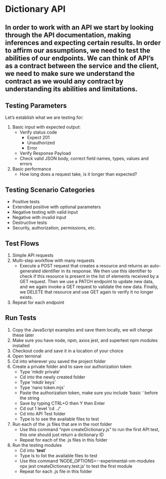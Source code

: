 # Dictionary API

## In order to work with an API we start by looking through the API documentation, making inferences and expecting certain results. In order to affirm our assumptions, we need to test the abilities of our endpoints. We can think of API’s as a contract between the service and the client, we need to make sure we understand the contract as we would any contract by understanding its abilities and limitations.

## Testing Parameters

Let’s establish what we are testing for:

1.	Basic input with expected output:
    - Verify status code
        - Expect 201
        - Unauthorized
        - Error
    - Verify Response Payload
    - Check valid JSON body, correct field names, types, values and errors
2.	Basic performance
    - How long does a request take, is it longer than expected?
    
## Testing Scenario Categories
  - Positive tests
  - Extended positive with optional parameters
  - Negative testing with valid input
  - Negative with invalid input
  - Destructive tests
  - Security, authorization, permissions, etc.

## Test Flows
1.	Simple API requests
2.	Multi-step workflow with many requests
    - Execute a POST request that creates a resource and returns an auto-generated identifier in its response. We then use this identifier to check if this resource is present in the list of elements received by a GET request. Then we use a PATCH endpoint to update new data, and we again invoke a GET request to validate the new data. Finally, we DELETE that resource and use GET again to verify it no longer exists.
3.	Repeat for each endpoint

## Run Tests

1. Copy the JavaScript examples and save them locally, we will change these later
3. Make sure you have node, npm, axios jest, and supertest npm modules installed
4. Checkout code and save it in a location of your choice
5. Open terminal
6. Cd into wherever you saved the project folder
7. Create a private folder and to save our authorization token
    - Type ‘mkdir private’
    - Cd into the newly created folder
    - Type ‘mkdir keys’
    - Type ‘nano token.mjs’
    - Paste the authorization token, make sure you include ‘basic ‘ before the string
    - Save by typing CTRL+O then Y then Enter
    - Cd out 1 level ‘cd ../‘
    - Cd into API Test folder
    - Type ls to see the available files to test
8. Run each of the .js files that are in the root folder
    - Use this command “npm createDictionary.js” to run the first API test, this one should just return a dictionary ID
    - Repeat for each of the .js files in this folder
9. Run the testing modules
    - Cd into ‘__test__’
    - Type ls to list the available files to test
    - Use this command ‘NODE_OPTIONS=--experimental-vm-modules npx jest createDictionary.test.js’ to test the first module
    - Repeat for each .js file in this folder
